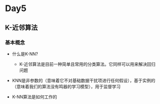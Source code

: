 # Day5

## K-近邻算法

### 基本概念

- 什么是K-NN?

  - K-近邻算法是目前一种简单且常用的分类算法。它同样可以用来解决回归问题

- KNN是非参数的（意味着它不对基础数据干扰项进行任何假设），基于实例的（意味着我们的算法没有鸣器的学习模型），用于监督学习

- K-NN算法是如何工作的

  

